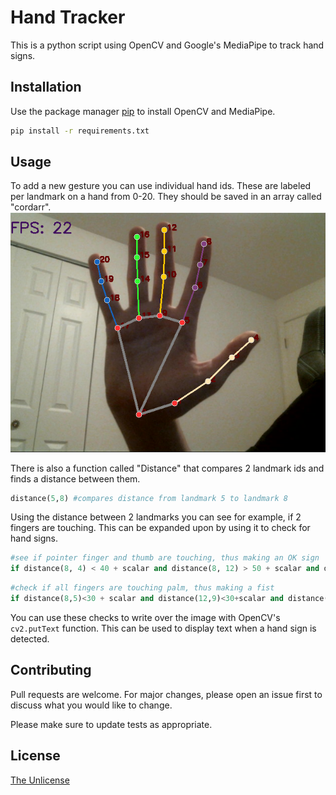 # Hand Tracker

This is a python script using OpenCV and Google's MediaPipe to track hand signs.

## Installation

Use the package manager [pip](https://pip.pypa.io/en/stable/) to install OpenCV and MediaPipe.

```bash
pip install -r requirements.txt
```

## Usage
To add a new gesture you can use individual hand ids. These are labeled per landmark on a hand from 0-20. They should be saved in an array called "cordarr". 
![alt text](examples/ids.png)

There is also a function called "Distance" that compares 2 landmark ids and finds a distance between them.
```python
distance(5,8) #compares distance from landmark 5 to landmark 8
```
Using the distance between 2 landmarks you can see for example, if 2 fingers are touching. This can be expanded upon by using it to check for hand signs.
```python
#see if pointer finger and thumb are touching, thus making an OK sign
if distance(8, 4) < 40 + scalar and distance(8, 12) > 50 + scalar and distance(12, 16) < 60 + scalar: 
```

```python
#check if all fingers are touching palm, thus making a fist
if distance(8,5)<30 + scalar and distance(12,9)<30+scalar and distance(16,13)<30+scalar and distance(20,17)<30+scalar:
```
You can use these checks to write over the image with OpenCV's ```cv2.putText``` function. This can be used to display text when a hand sign is detected.
## Contributing
Pull requests are welcome. For major changes, please open an issue first to discuss what you would like to change.

Please make sure to update tests as appropriate.

## License
[The Unlicense](https://choosealicense.com/licenses/unlicense/)
